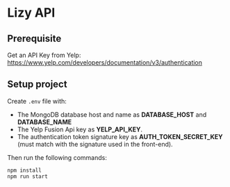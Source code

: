 # Lizy API

## Prerequisite

Get an API Key from Yelp:
https://www.yelp.com/developers/documentation/v3/authentication

## Setup project

Create `.env` file with:

- The MongoDB database host and name as **DATABASE_HOST** and **DATABASE_NAME**
- The Yelp Fusion Api key as **YELP_API_KEY**.
- The authentication token signature key as **AUTH_TOKEN_SECRET_KEY** (must match with the signature used in the front-end).

Then run the following commands:

```
npm install
npm run start
```
